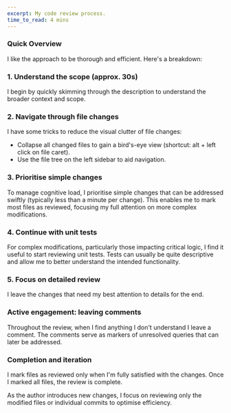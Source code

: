 ```yaml
---
excerpt: My code review process.
time_to_read: 4 mins
---
```


### Quick Overview

I like the approach to be thorough and efficient. Here's a breakdown:

### 1. Understand the scope (approx. 30s)

I begin by quickly skimming through the description to understand the broader context and scope.

### 2. Navigate through file changes

I have some tricks to reduce the visual clutter of file changes:
- Collapse all changed files to gain a bird's-eye view (shortcut: alt + left click on file caret).
- Use the file tree on the left sidebar to aid navigation.

### 3. Prioritise simple changes

To manage cognitive load, I prioritise simple changes that can be addressed swiftly (typically less than a minute per change). This enables me to mark most files as reviewed, focusing my full attention on more complex modifications.

### 4. Continue with unit tests

For complex modifications, particularly those impacting critical logic, I find it useful to start reviewing unit tests. Tests can usually be quite descriptive and allow me to better understand the intended functionality.

### 5. Focus on detailed review

I leave the changes that need my best attention to details for the end.

### Active engagement: leaving comments

Throughout the review, when I find anything I don't understand I leave a comment. The comments serve as markers of unresolved queries that can later be addressed.

### Completion and iteration

I mark files as reviewed only when I'm fully satisfied with the changes. Once I marked all files, the review is complete.

As the author introduces new changes, I focus on reviewing only the modified files or individual commits to optimise efficiency.
